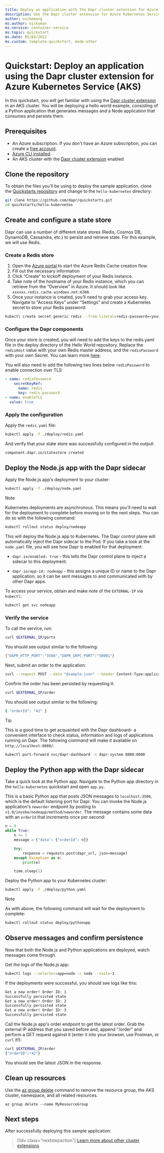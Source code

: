 ```yaml
---
title: Deploy an application with the Dapr cluster extension for Azure Kubernetes Service (AKS)
description: Use the Dapr cluster extension for Azure Kubernetes Service (AKS) to deploy an application
author: nickomang
ms.author: nickoman
ms.service: container-service
ms.topic: quickstart
ms.date: 05/03/2022
ms.custom: template-quickstart, mode-other
---
```


# Quickstart: Deploy an application using the Dapr cluster extension for Azure Kubernetes Service (AKS)

In this quickstart, you will get familiar with using the [Dapr cluster extension][dapr-overview] in an AKS cluster. You will be deploying a hello world example, consisting of a Python application that generates messages and a Node application that consumes and persists them.

## Prerequisites

* An Azure subscription. If you don't have an Azure subscription, you can create a [free account](https://azure.microsoft.com/free).
* [Azure CLI installed](/cli/azure/install-azure-cli).
* An AKS cluster with the [Dapr cluster extension][dapr-overview] enabled

## Clone the repository

To obtain the files you'll be using to deploy the sample application, clone the [Quickstarts repository][hello-world-gh] and change to the `hello-kubernetes` directory:

```bash
git clone https://github.com/dapr/quickstarts.git
cd quickstarts/hello-kubernetes
```

## Create and configure a state store

Dapr can use a number of different state stores (Redis, Cosmos DB, DynamoDB, Cassandra, etc.) to persist and retrieve state. For this example, we will use Redis.

### Create a Redis store

1. Open the [Azure portal][azure-portal-cache] to start the Azure Redis Cache creation flow.
2. Fill out the necessary information
3. Click “Create” to kickoff deployment of your Redis instance.
4. Take note of the hostname of your Redis instance, which you can retrieve from the “Overview” in Azure. It should look like `xxxxxx.redis.cache.windows.net:6380`.
5. Once your instance is created, you’ll need to grab your access key. Navigate to “Access Keys” under “Settings” and create a Kubernetes secret to store your Redis password:

```bash
kubectl create secret generic redis --from-literal=redis-password=<your-redis-password>
```

### Configure the Dapr components

Once your store is created, you will need to add the keys to the redis.yaml file in the deploy directory of the Hello World repository. Replace the `redisHost` value with your own Redis master address, and the `redisPassword` with your own Secret. You can learn more [here][dapr-component-secrets].

You will also need to add the following two lines below `redisPassword` to enable connection over TLS:

```yml
- name: redisPassword
    secretKeyRef:
      name: redis
      key: redis-password
- name: enableTLS
  value: true
```

### Apply the configuration

Apply the `redis.yaml` file:

```bash
kubectl apply -f ./deploy/redis.yaml
``` 

And verify that your state store was successfully configured in the output:

```bash
component.dapr.io/statestore created
```

## Deploy the Node.js app with the Dapr sidecar

Apply the Node.js app's deployment to your cluster:

```bash
kubectl apply -f ./deploy/node.yaml
```

> [!NOTE]
> Kubernetes deployments are asynchronous. This means you'll need to wait for the deployment to complete before moving on to the next steps. You can do so with the following command:
> ```bash
> kubectl rollout status deploy/nodeapp
> ```

This will deploy the Node.js app to Kubernetes. The Dapr control plane will automatically inject the Dapr sidecar to the Pod. If you take a look at the `node.yaml` file, you will see how Dapr is enabled for that deployment:

* `dapr.io/enabled: true` - this tells the Dapr control plane to inject a sidecar to this deployment.

* `dapr.io/app-id: nodeapp` - this assigns a unique ID or name to the Dapr application, so it can be sent messages to and communicated with by other Dapr apps.

To access your service, obtain and make note of the `EXTERNAL-IP` via `kubectl`:

```bash
kubectl get svc nodeapp
```

### Verify the service

To call the service, run:

```bash
curl $EXTERNAL_IP/ports
```

You should see output similar to the following:

```bash
{"DAPR_HTTP_PORT":"3500","DAPR_GRPC_PORT":"50001"}
```

Next, submit an order to the application:

```bash
curl --request POST --data "@sample.json" --header Content-Type:application/json $EXTERNAL_IP/neworder
```

Confirm the order has been persisted by requesting it:

```bash
curl $EXTERNAL_IP/order
```

You should see output similar to the following:

```bash
{ "orderId": "42" }
```

> [!TIP]
> This is a good time to get acquainted with the Dapr dashboard- a convenient interface to check status, information and logs of applications running on Dapr. The following command will make it available on `http://localhost:8080/`:
> ```bash
> kubectl port-forward svc/dapr-dashboard -n dapr-system 8080:8080
> ```

## Deploy the Python app with the Dapr sidecar

Take a quick look at the Python app. Navigate to the Python app directory in the `hello-kubernetes` quickstart and open `app.py`.

This is a basic Python app that posts JSON messages to `localhost:3500`, which is the default listening port for Dapr. You can invoke the Node.js application's `neworder` endpoint by posting to `v1.0/invoke/nodeapp/method/neworder`. The message contains some data with an `orderId` that increments once per second:

```python
n = 0
while True:
    n += 1
    message = {"data": {"orderId": n}}

    try:
        response = requests.post(dapr_url, json=message)
    except Exception as e:
        print(e)

    time.sleep(1)
```

Deploy the Python app to your Kubernetes cluster:

```bash
kubectl apply -f ./deploy/python.yaml
```

> [!NOTE]
> As with above, the following command will wait for the deployment to complete:
> ```bash
> kubectl rollout status deploy/pythonapp
> ```

## Observe messages and confirm persistence

Now that both the Node.js and Python applications are deployed, watch messages come through.

Get the logs of the Node.js app:

```bash
kubectl logs --selector=app=node -c node --tail=-1
```

If the deployments were successful, you should see logs like this:

```bash
Got a new order! Order ID: 1
Successfully persisted state
Got a new order! Order ID: 2
Successfully persisted state
Got a new order! Order ID: 3
Successfully persisted state
```

Call the Node.js app's order endpoint to get the latest order. Grab the external IP address that you saved before and, append "/order" and perform a GET request against it (enter it into your browser, use Postman, or `curl` it!):

```bash
curl $EXTERNAL_IP/order
{"orderID":"42"}
```

You should see the latest JSON in the response.

## Clean up resources

Use the [az group delete][az-group-delete] command to remove the resource group, the AKS cluster, namespace, and all related resources.

```azurecli-interactive
az group delete --name MyResourceGroup
```

## Next steps

After successfully deploying this sample application:
> [!div class="nextstepaction"]
> [Learn more about other cluster extensions][cluster-extensions]

<!-- LINKS -->
<!-- INTERNAL -->
[cluster-extensions]: ./cluster-extensions.md
[dapr-overview]: ./dapr.md
[az-group-delete]: /cli/azure/group#az-group-delete

<!-- EXTERNAL -->
[hello-world-gh]: https://github.com/dapr/quickstarts/tree/v1.4.0/hello-kubernetes
[azure-portal-cache]: https://portal.azure.com/#create/Microsoft.Cache
[dapr-component-secrets]: https://docs.dapr.io/operations/components/component-secrets/
